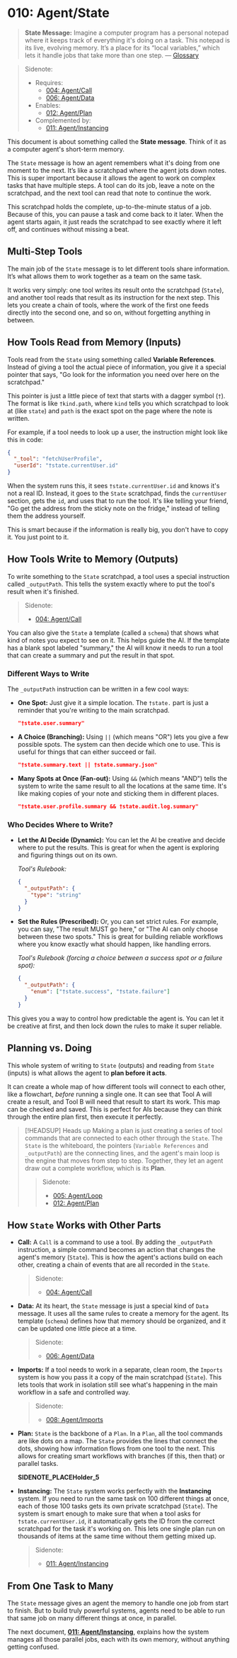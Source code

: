 # 010: Agent/State

> **State Message:** Imagine a computer program has a personal notepad where it keeps track of everything it's doing on a task. This notepad is its live, evolving memory. It’s a place for its “local variables,” which lets it handle jobs that take more than one step. — [Glossary](./000_glossary.md)

> Sidenote:
>
> - Requires:
>   - [004: Agent/Call](./004_agent_call.md)
>   - [006: Agent/Data](./006_agent_data.md)
> - Enables:
>   - [012: Agent/Plan](./012_agent_plan.md)
> - Complemented by:
>   - [011: Agent/Instancing](./011_agent_instancing.md)

This document is about something called the **State message**. Think of it as a computer agent's short-term memory.

The `State` message is how an agent remembers what it's doing from one moment to the next. It’s like a scratchpad where the agent jots down notes. This is super important because it allows the agent to work on complex tasks that have multiple steps. A tool can do its job, leave a note on the scratchpad, and the next tool can read that note to continue the work.

This scratchpad holds the complete, up-to-the-minute status of a job. Because of this, you can pause a task and come back to it later. When the agent starts again, it just reads the scratchpad to see exactly where it left off, and continues without missing a beat.

## Multi-Step Tools

The main job of the `State` message is to let different tools share information. It’s what allows them to work together as a team on the same task.

It works very simply: one tool writes its result onto the scratchpad (`State`), and another tool reads that result as its instruction for the next step. This lets you create a chain of tools, where the work of the first one feeds directly into the second one, and so on, without forgetting anything in between.

## How Tools Read from Memory (Inputs)

Tools read from the `State` using something called **Variable References**. Instead of giving a tool the actual piece of information, you give it a special pointer that says, "Go look for the information you need over here on the scratchpad."

This pointer is just a little piece of text that starts with a dagger symbol (`†`). The format is like `†kind.path`, where `kind` tells you which scratchpad to look at (like `state`) and `path` is the exact spot on the page where the note is written.

For example, if a tool needs to look up a user, the instruction might look like this in code:

```json
{
  "_tool": "fetchUserProfile",
  "userId": "†state.currentUser.id"
}
```

When the system runs this, it sees `†state.currentUser.id` and knows it's not a real ID. Instead, it goes to the `State` scratchpad, finds the `currentUser` section, gets the `id`, and uses that to run the tool. It's like telling your friend, "Go get the address from the sticky note on the fridge," instead of telling them the address yourself.

This is smart because if the information is really big, you don't have to copy it. You just point to it.

## How Tools Write to Memory (Outputs)

To write something to the `State` scratchpad, a tool uses a special instruction called `_outputPath`. This tells the system exactly where to put the tool's result when it's finished.

> Sidenote:
>
> - [004: Agent/Call](./004_agent_call.md)

You can also give the `State` a template (called a `schema`) that shows what kind of notes you expect to see on it. This helps guide the AI. If the template has a blank spot labeled "summary," the AI will know it needs to run a tool that can create a summary and put the result in that spot.

### Different Ways to Write

The `_outputPath` instruction can be written in a few cool ways:

- **One Spot:** Just give it a simple location. The `†state.` part is just a reminder that you're writing to the main scratchpad.
  ```json
  "†state.user.summary"
  ```
- **A Choice (Branching):** Using `||` (which means "OR") lets you give a few possible spots. The system can then decide which one to use. This is useful for things that can either succeed or fail.
  ```json
  "†state.summary.text || †state.summary.json"
  ```
- **Many Spots at Once (Fan-out):** Using `&&` (which means "AND") tells the system to write the same result to all the locations at the same time. It's like making copies of your note and sticking them in different places.
  ```json
  "†state.user.profile.summary && †state.audit.log.summary"
  ```

### Who Decides Where to Write?

- **Let the AI Decide (Dynamic):** You can let the AI be creative and decide where to put the results. This is great for when the agent is exploring and figuring things out on its own.

  _Tool's Rulebook:_

  ```json
  {
    "_outputPath": {
      "type": "string"
    }
  }
  ```

- **Set the Rules (Prescribed):** Or, you can set strict rules. For example, you can say, "The result MUST go here," or "The AI can only choose between these two spots." This is great for building reliable workflows where you know exactly what should happen, like handling errors.

  _Tool's Rulebook (forcing a choice between a success spot or a failure spot):_

  ```json
  {
    "_outputPath": {
      "enum": ["†state.success", "†state.failure"]
    }
  }
  ```

This gives you a way to control how predictable the agent is. You can let it be creative at first, and then lock down the rules to make it super reliable.

## Planning vs. Doing

This whole system of writing to `State` (outputs) and reading from `State` (inputs) is what allows the agent to **plan before it acts**.

It can create a whole map of how different tools will connect to each other, like a flowchart, _before_ running a single one. It can see that Tool A will create a result, and Tool B will need that result to start its work. This map can be checked and saved. This is perfect for AIs because they can think through the entire plan first, then execute it perfectly.

> [!HEADSUP] Heads up
> Making a plan is just creating a series of tool commands that are connected to each other through the `State`. The `State` is the whiteboard, the pointers (`Variable References` and `_outputPath`) are the connecting lines, and the agent's main loop is the engine that moves from step to step. Together, they let an agent draw out a complete workflow, which is its **Plan**.
>
> > Sidenote:
> >
> > - [005: Agent/Loop](./005_agent_loop.md)
> > - [012: Agent/Plan](./012_agent_plan.md)

## How `State` Works with Other Parts

- **Call:** A `Call` is a command to use a tool. By adding the `_outputPath` instruction, a simple command becomes an action that changes the agent's memory (`State`). This is how the agent's actions build on each other, creating a chain of events that are all recorded in the `State`.

  > Sidenote:
  >
  > - [004: Agent/Call](./004_agent_call.md)

- **Data:** At its heart, the `State` message is just a special kind of `Data` message. It uses all the same rules to create a memory for the agent. Its template (`schema`) defines how that memory should be organized, and it can be updated one little piece at a time.

  > Sidenote:
  >
  > - [006: Agent/Data](./006_agent_data.md)

- **Imports:** If a tool needs to work in a separate, clean room, the `Imports` system is how you pass it a copy of the main scratchpad (`State`). This lets tools that work in isolation still see what's happening in the main workflow in a safe and controlled way.

  > Sidenote:
  >
  > - [008: Agent/Imports](./008_agent_imports.md)

- **Plan:** `State` is the backbone of a `Plan`. In a `Plan`, all the tool commands are like dots on a map. The `State` provides the lines that connect the dots, showing how information flows from one tool to the next. This allows for creating smart workflows with branches (if this, then that) or parallel tasks.

  **SIDENOTE_PLACEHolder_5**

- **Instancing:** The `State` system works perfectly with the **Instancing** system. If you need to run the same task on 100 different things at once, each of those 100 tasks gets its own private scratchpad (`State`). The system is smart enough to make sure that when a tool asks for `†state.currentUser.id`, it automatically gets the ID from the correct scratchpad for the task it's working on. This lets one single plan run on thousands of items at the same time without them getting mixed up.

  > Sidenote:
  >
  > - [011: Agent/Instancing](./011_agent_instancing.md)

## From One Task to Many

The `State` message gives an agent the memory to handle one job from start to finish. But to build truly powerful systems, agents need to be able to run that same job on many different things at once, in parallel.

The next document, **[011: Agent/Instancing](./011_agent_instancing.md)**, explains how the system manages all those parallel jobs, each with its own memory, without anything getting confused.

